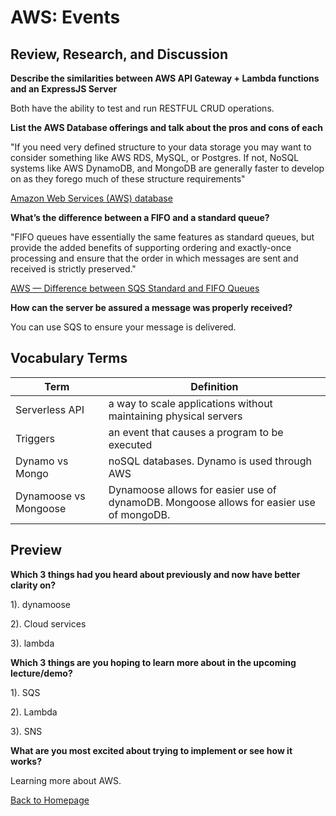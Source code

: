 # AWS: Events

## Review, Research, and Discussion

**Describe the similarities between AWS API Gateway + Lambda functions and an ExpressJS Server**

Both have the ability to test and run RESTFUL CRUD operations. 

**List the AWS Database offerings and talk about the pros and cons of each**

"If you need very defined structure to your data storage you may want to consider something like AWS RDS, MySQL, or Postgres. If not, NoSQL systems like AWS DynamoDB, and MongoDB are generally faster to develop on as they forego much of these structure requirements"

[Amazon Web Services (AWS) database](https://www.quora.com/What-are-the-differences-and-pros-and-cons-between-Amazon-Web-Services-AWS-database-tool-AWS-RDS-and-AWS-DynamoDB)

**What’s the difference between a FIFO and a standard queue?**

"FIFO queues have essentially the same features as standard queues, but provide the added benefits of supporting ordering and exactly-once processing and ensure that the order in which messages are sent and received is strictly preserved."

[AWS — Difference between SQS Standard and FIFO Queues](https://medium.com/awesome-cloud/aws-difference-between-sqs-standard-and-fifo-first-in-first-out-queues-28d1ea5e153)

**How can the server be assured a message was properly received?**

You can use SQS to ensure your message is delivered. 

## Vocabulary Terms

| Term      | Definition |
| ----------- | ----------- |
| Serverless API     |  a way to scale applications without maintaining physical servers  |
| Triggers     | an event that causes a program to be executed  |
| Dynamo vs Mongo     | noSQL databases. Dynamo is used through AWS |
| Dynamoose vs Mongoose     | Dynamoose allows for easier use of dynamoDB. Mongoose allows for easier use of mongoDB.|

## Preview

**Which 3 things had you heard about previously and now have better clarity on?**

1). dynamoose

2). Cloud services

3). lambda

**Which 3 things are you hoping to learn more about in the upcoming lecture/demo?**

1). SQS

2). Lambda

3). SNS

**What are you most excited about trying to implement or see how it works?**

Learning more about AWS.  


[Back to Homepage](../README.md)